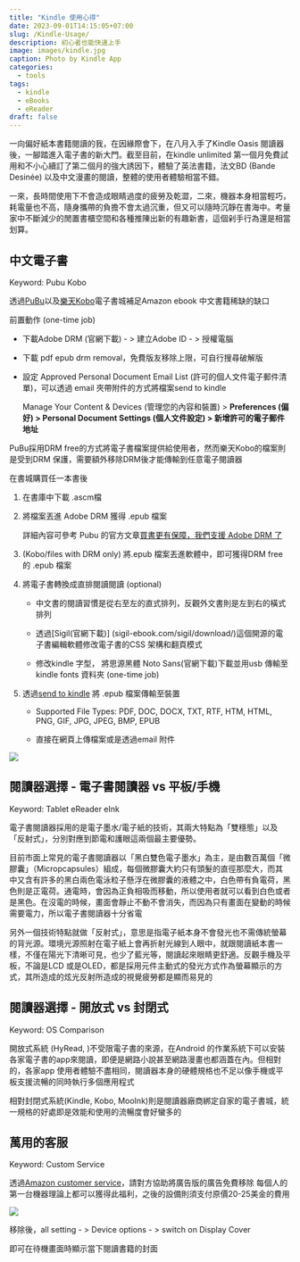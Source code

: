 ```yaml
---
title: "Kindle 使用心得"
date: 2023-09-01T14:15:05+07:00
slug: /Kindle-Usage/
description: 初心者也能快速上手
image: images/kindle.jpg
caption: Photo by Kindle App
categories:
  - tools
tags:
  - kindle
  - eBooks
  - eReader
draft: false
---
```


一向偏好紙本書籍閱讀的我，在因緣際會下，在八月入手了Kindle Oasis 閱讀器後，一腳踏進入電子書的新大門。截至目前，在kindle unlimited 第一個月免費試用和不小心續訂了第二個月的強大誘因下，體驗了英法書籍，法文BD (Bande Desinée) 以及中文漫畫的閱讀，整體的使用者體驗相當不錯。

一來，長時間使用下不會造成眼睛過度的疲勞及乾澀，二來，機器本身相當輕巧，耗電量也不高，隨身攜帶的負擔不會太過沉重，但又可以隨時沉靜在書海中。考量家中不斷減少的閒置書櫃空間和各種推陳出新的有趣新書，這個剁手行為還是相當划算。

## 中文電子書

Keyword: Pubu Kobo

透過[PuBu](www.pubu.com.tw/)以及[樂天Kobo](www.kobo.com/tw/zh)電子書城補足Amazon ebook 中文書籍稀缺的缺口

前置動作 (one-time job)

-  下載Adobe DRM (官網下載) -  > 建立Adobe ID - >  授權電腦

-  下載 pdf epub drm removal，免費版友移除上限，可自行搜尋破解版

-  設定  Approved Personal Document Email List (許可的個人文件電子郵件清單)，可以透過 email 夾帶附件的方式將檔案send to kindle

    Manage Your Content & Devices (管理您的內容和裝置) > **Preferences (偏好) > Personal Document Settings (個人文件設定)  > 新增許可的電子郵件地址**

PuBu採用DRM free的方式將電子書檔案提供給使用者，然而樂天Kobo的檔案則是受到DRM 保護，需要額外移除DRM後才能傳輸到任意電子閱讀器

在書城購買任一本書後

1. 在書庫中下載 .ascm檔

2. 將檔案丟進 Adobe DRM 獲得 .epub 檔案

    詳細內容可參考 Pubu 的官方文章[買書更有保障，我們支援 Adobe DRM 了](https://support.pubu.tw/hc/zh-tw/articles/360050221451-%E8%B2%B7%E6%9B%B8%E6%9B%B4%E6%9C%89%E4%BF%9D%E9%9A%9C-%E6%88%91%E5%80%91%E6%94%AF%E6%8F%B4-Adobe-DRM-%E4%BA%86)

3. (Kobo/files with DRM only) 將.epub 檔案丟進軟體中，即可獲得DRM free 的 .epub 檔案

4. 將電子書轉換成直排閱讀閱讀 (optional)

     -  中文書的閱讀習慣是從右至左的直式排列，反觀外文書則是左到右的橫式排列

     -  透過[Sigil(官網下載)] (sigil-ebook.com/sigil/download/)這個開源的電子書編輯軟體修改電子書的CSS 架構和翻頁模式

     -  修改kindle 字型， 將思源黑體 Noto Sans(官網下載)下載並用usb 傳輸至kindle fonts 資料夾 (one-time job)

5. 透過[send to kindle](www.amazon.com/-/zh_TW/sendtokindle) 將 .epub 檔案傳輸至裝置

     - Supported File Types: PDF, DOC, DOCX, TXT, RTF, HTM, HTML, PNG, GIF, JPG, JPEG, BMP, EPUB

     - 直接在網頁上傳檔案或是透過email 附件

![](http://localhost:1313/images/library.jpg)

## 閱讀器選擇 - 電子書閱讀器 vs 平板/手機

Keyword: Tablet eReader eInk

電子書閱讀器採用的是電子墨水/電子紙的技術，其兩大特點為「雙穩態」以及「反射式」，分別對應到節電和護眼這兩個最主要優勢。

目前市面上常見的電子書閱讀器以「黑白雙色電子墨水」為主，是由數百萬個「微膠囊」（Micropcapsules）組成，每個微膠囊大約只有頭髮的直徑那麼大，而其中又含有許多的黑白兩色電泳粒子懸浮在微膠囊的液體之中，白色帶有負電荷，黑色則是正電荷。通電時，會因為正負相吸而移動，所以使用者就可以看到白色或者是黑色。在沒電的時候，畫面會靜止不動不會消失，而因為只有畫面在變動的時候需要電力，所以電子書閱讀器十分省電

另外一個技術特點就做「反射式」，意思是指電子紙本身不會發光也不需傳統螢幕的背光源。環境光源照射在電子紙上會再折射光線到人眼中，就跟閱讀紙本書一樣，不僅在陽光下清晰可見，也少了藍光等，閱讀起來眼睛更舒適。反觀手機及平板，不論是LCD 或是OLED，都是採用元件主動式的發光方式作為螢幕顯示的方式，其所造成的炫光反射所造成的視覺疲勞都是顯而易見的

## 閱讀器選擇 - 開放式 vs 封閉式

Keyword: OS Comparison 

開放式系統 (HyRead, )不受限電子書的來源，在Android 的作業系統下可以安裝各家電子書的app來閱讀，即便是網路小說甚至網路漫畫也都涵蓋在內。但相對的，各家app 使用者體驗不盡相同，閱讀器本身的硬體規格也不足以像手機或平板支援流暢的同時執行多個應用程式

相對封閉式系統(Kindle, Kobo, MooInk)則是閱讀器廠商綁定自家的電子書城，統一規格的好處即是效能和使用的流暢度會好蠻多的

## 萬用的客服

Keyword: Custom Service

透過[Amazon customer service](www.amazon.com/hz/contact-us/foresight/hubgateway)，請對方協助將廣告版的廣告免費移除
每個人的第一台機器理論上都可以獲得此福利，之後的設備則須支付原價20-25美金的費用

![](http://localhost:1313/images/kindle_customer.jpg)

移除後，all setting - > Device options - >  switch on Display Cover

即可在待機畫面時顯示當下閱讀書籍的封面

